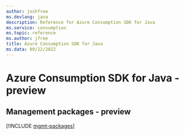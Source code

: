 ```yaml
---
author: joshfree
ms.devlang: java
description: Reference for Azure Consumption SDK for Java
ms.service: consumption
ms.topic: reference
ms.author: jfree
title: Azure Consumption SDK for Java
ms.data: 09/22/2022
---
```

# Azure Consumption SDK for Java - preview

## Management packages - preview
[!INCLUDE [mgmt-packages](consumption-mgmt-index.md)]